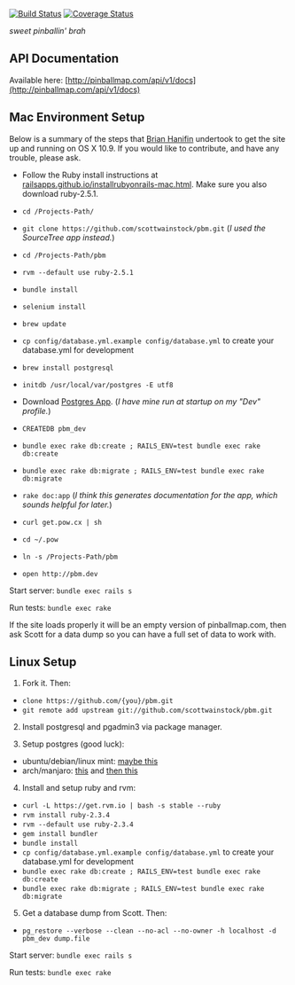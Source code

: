[![Build Status](https://travis-ci.org/scottwainstock/pbm.svg?branch=master)](https://travis-ci.org/scottwainstock/pbm)
[![Coverage Status](https://coveralls.io/repos/scottwainstock/pbm/badge.png)](https://coveralls.io/r/scottwainstock/pbm)

*sweet pinballin' brah*

## API Documentation

Available here: [http://pinballmap.com/api/v1/docs](http://pinballmap.com/api/v1/docs)

## Mac Environment Setup
Below is a summary of the steps that [Brian Hanifin](https://github.com/brianhanifin) undertook to get the site up and running on OS X 10.9. If you would like to contribute, and have any trouble, please ask.

* Follow the Ruby install instructions at [railsapps.github.io/installrubyonrails-mac.html](http://railsapps.github.io/installrubyonrails-mac.html). Make sure you also download ruby-2.5.1.
* `cd /Projects-Path/`
* `git clone https://github.com/scottwainstock/pbm.git` (*I used the SourceTree app instead.*)
* `cd /Projects-Path/pbm`
* `rvm --default use ruby-2.5.1`
* `bundle install`
* `selenium install`
* `brew update`
* `cp config/database.yml.example config/database.yml` to create your database.yml for development

* `brew install postgresql`
* `initdb /usr/local/var/postgres -E utf8`
* Download [Postgres App](http://postgresapp.com/). (*I have mine run at startup on my "Dev" profile.*)
* `CREATEDB pbm_dev`
* `bundle exec rake db:create ; RAILS_ENV=test bundle exec rake db:create`
* `bundle exec rake db:migrate ; RAILS_ENV=test bundle exec rake db:migrate`
* `rake doc:app`  (*I think this generates documentation for the app, which sounds helpful for later.*)
* `curl get.pow.cx | sh`
* `cd ~/.pow`
* `ln -s /Projects-Path/pbm`
* `open http://pbm.dev`

Start server: `bundle exec rails s`

Run tests: `bundle exec rake`

If the site loads properly it will be an empty version of pinballmap.com, then ask Scott for a data dump so you can have a full set of data to work with.

## Linux Setup

1. Fork it. Then:

* `clone https://github.com/{you}/pbm.git`
* `git remote add upstream git://github.com/scottwainstock/pbm.git`

2. Install postgresql and pgadmin3 via package manager.

3. Setup postgres (good luck):

* ubuntu/debian/linux mint: [maybe this](https://www.codeproject.com/Articles/898303/Installing-and-Configuring-PostgreSQL-on-Linux-Min)
* arch/manjaro: [this](http://rmaicle.github.io/posts/b1n4mAMm9P34wNR) and [then this](https://wiki.archlinux.org/index.php/PostgreSQL)

4. Install and setup ruby and rvm:

* `curl -L https://get.rvm.io | bash -s stable --ruby`
* `rvm install ruby-2.3.4`
* `rvm --default use ruby-2.3.4`
* `gem install bundler`
* `bundle install`
* `cp config/database.yml.example config/database.yml` to create your database.yml for development
* `bundle exec rake db:create ; RAILS_ENV=test bundle exec rake db:create`
* `bundle exec rake db:migrate ; RAILS_ENV=test bundle exec rake db:migrate`

5. Get a database dump from Scott. Then:
* `pg_restore --verbose --clean --no-acl --no-owner -h localhost -d pbm_dev dump.file`

Start server: `bundle exec rails s`

Run tests: `bundle exec rake`
